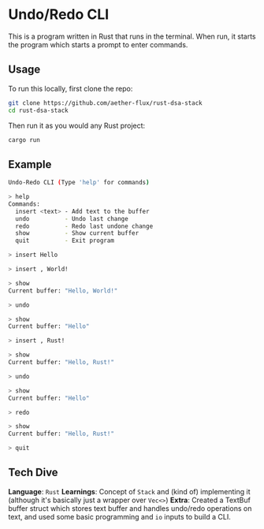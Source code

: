 # Undo/Redo CLI
This is a program written in Rust that runs in the terminal. When run, it starts the program which starts a prompt to enter commands.

## Usage
To run this locally, first clone the repo:
```bash
git clone https://github.com/aether-flux/rust-dsa-stack
cd rust-dsa-stack
```

Then run it as you would any Rust project:
```bash
cargo run
```

## Example
```bash
Undo-Redo CLI (Type 'help' for commands)

> help
Commands:
  insert <text> - Add text to the buffer
  undo          - Undo last change
  redo          - Redo last undone change
  show          - Show current buffer
  quit          - Exit program

> insert Hello

> insert , World!

> show
Current buffer: "Hello, World!"

> undo

> show
Current buffer: "Hello"

> insert , Rust!

> show
Current buffer: "Hello, Rust!"

> undo

> show
Current buffer: "Hello"

> redo

> show
Current buffer: "Hello, Rust!"

> quit
```

## Tech Dive
**Language**: `Rust`
**Learnings**: Concept of `Stack` and (kind of) implementing it (although it's basically just a wrapper over `Vec<>`)
**Extra**: Created a TextBuf buffer struct which stores text buffer and handles undo/redo operations on text, and used some basic programming and `io` inputs to build a CLI.

